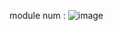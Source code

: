 module num : 
![image](https://user-images.githubusercontent.com/102524142/189187327-e17fa058-0e81-4b2c-9204-d0b3b748dec5.png)
